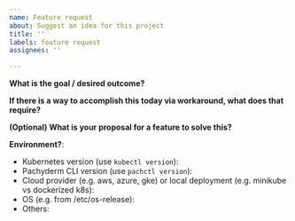 ```yaml
---
name: Feature request
about: Suggest an idea for this project
title: ''
labels: feature request
assignees: ''

---
```


<!-- This form is for feature requests ONLY! 

If you're looking for help, please check:

Docs: https://docs.pachyderm.com/latest/
Slack: http://slack.pachyderm.io/

-->

**What is the goal / desired outcome?**

**If there is a way to accomplish this today via workaround, what does that require?**

**(Optional) What is your proposal for a feature to solve this?**

<!-- If the ask is specific to a version of k8s, cloud provider, etc, please provide these details -->
**Environment?**:
- Kubernetes version (use `kubectl version`):
- Pachyderm CLI version (use `pachctl version`):
- Cloud provider (e.g. aws, azure, gke) or local deployment (e.g. minikube vs dockerized k8s):
- OS (e.g. from /etc/os-release):
- Others:
